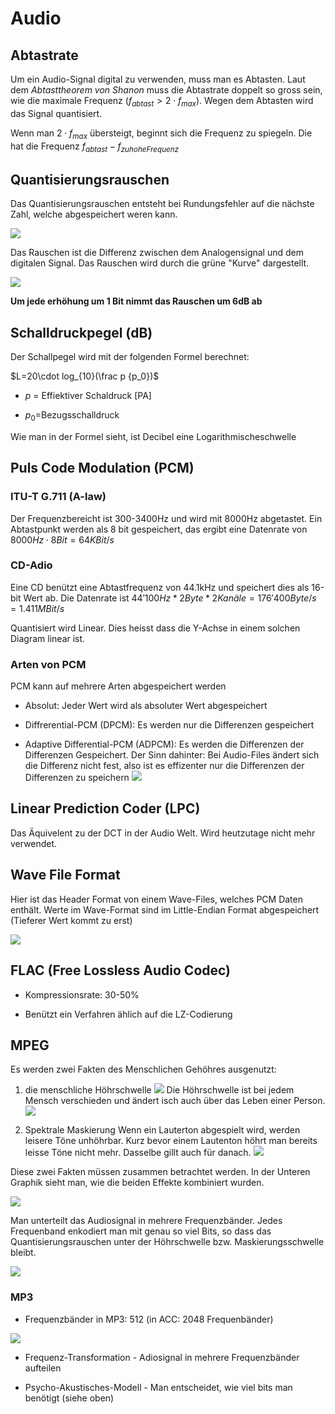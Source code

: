 # Audio

## Abtastrate

Um  ein Audio-Signal digital zu verwenden, muss man es Abtasten. Laut dem *Abtasttheorem von Shanon* muss die Abtastrate doppelt so gross sein, wie die maximale Frequenz ($f_{abtast} > 2\cdot f_{max}$). Wegen dem Abtasten wird das Signal quantisiert. 

Wenn man $2\cdot f_{max}$ übersteigt, beginnt sich die Frequenz zu spiegeln. Die hat die Frequenz $f_{abtast}-f_{zu hohe Frequenz}$

## Quantisierungsrauschen

Das Quantisierungsrauschen entsteht bei Rundungsfehler auf die nächste Zahl, welche abgespeichert weren kann.

![](res/2021-11-15-10-27-40-image.png)

Das Rauschen ist die Differenz zwischen dem Analogensignal und dem digitalen Signal. Das Rauschen wird durch die grüne "Kurve" dargestellt.

![](res/2021-11-15-10-31-28-image.png)

**Um jede erhöhung um 1 Bit nimmt das Rauschen um 6dB ab**

## Schalldruckpegel (dB)

Der Schallpegel wird mit der folgenden Formel berechnet: 

$L=20\cdot log_{10}(\frac p {p_0})$ 

* $p$ = Effiektiver Schaldruck [PA]

* $p_0$=Bezugsschalldruck 

Wie man in der Formel sieht, ist Decibel eine Logarithmischeschwelle

## Puls Code Modulation (PCM)

### ITU-T G.711 (A-law)

Der Frequenzbereicht ist 300-3400Hz und wird mit 8000Hz abgetastet. Ein Abtastpunkt werden als 8 bit gespeichert, das ergibt eine Datenrate von $8000Hz \cdot 8Bit = 64KBit/s$

### CD-Adio

Eine CD benützt eine Abtastfrequenz von 44.1kHz und speichert dies als 16-bit Wert ab. Die Datenrate ist $44'100 Hz * 2Byte * 2 Kanäle = 176'400 Byte/s=1.411 MBit/s$

Quantisiert wird Linear. Dies heisst dass die Y-Achse in einem solchen Diagram linear ist.

### Arten von PCM

PCM kann auf mehrere Arten abgespeichert werden

* Absolut: Jeder Wert wird als absoluter Wert abgespeichert

* Diffrerential-PCM (DPCM): Es werden nur die Differenzen gespeichert 

* Adaptive Differential-PCM (ADPCM): Es werden die Differenzen der Differenzen Gespeichert. Der Sinn dahinter: Bei Audio-Files ändert sich die Differenz nicht fest, also ist es effizenter nur die Differenzen der Differenzen zu speichern
  ![](res/2021-11-15-10-43-48-image.png)

## Linear Prediction Coder (LPC)

Das Äquivelent zu der DCT in der Audio Welt. Wird heutzutage nicht mehr verwendet.

## Wave File Format

Hier ist das Header Format von einem Wave-Files, welches PCM Daten enthält. Werte im Wave-Format sind im Little-Endian Format abgespeichert (Tieferer Wert kommt zu erst)

![](res/2021-11-15-11-01-01-image.png)

## FLAC (Free Lossless Audio Codec)

* Kompressionsrate: 30-50%

* Benützt ein Verfahren ählich auf die LZ-Codierung

## MPEG

Es werden zwei Fakten des Menschlichen Gehöhres ausgenutzt:

1. die menschliche Höhrschwelle
   ![](res/2021-11-15-11-12-35-image.png)
   Die Höhrschwelle ist bei jedem Mensch verschieden und ändert isch auch über das Leben einer Person.
   ![](res/2021-11-15-11-14-13-image.png)

2. Spektrale Maskierung
   Wenn ein Lauterton abgespielt wird, werden leisere Töne unhöhrbar. Kurz bevor einem Lautenton höhrt man bereits leisse Töne nicht mehr. Dasselbe gillt auch für danach.
   ![](res/2021-11-15-11-15-28-image.png)

Diese zwei Fakten müssen zusammen betrachtet werden. In der Unteren Graphik sieht man, wie die beiden Effekte kombiniert wurden.

![](res/2021-11-15-11-16-58-image.png)

Man unterteilt das Audiosignal in mehrere Frequenzbänder. Jedes Frequenband enkodiert man mit genau so viel Bits, so dass das Quantisierungsrauschen unter der Höhrschwelle bzw. Maskierungsschwelle bleibt.  

![](res/2021-11-15-11-26-21-image.png)

### MP3

* Frequenzbänder in MP3: 512 (in ACC: 2048 Frequenbänder)

![](res/2021-11-15-11-28-30-image.png)

* Frequenz-Transformation - Adiosignal in mehrere Frequenzbänder aufteilen

* Psycho-Akustisches-Modell - Man entscheidet, wie viel bits man benötigt (siehe oben)
